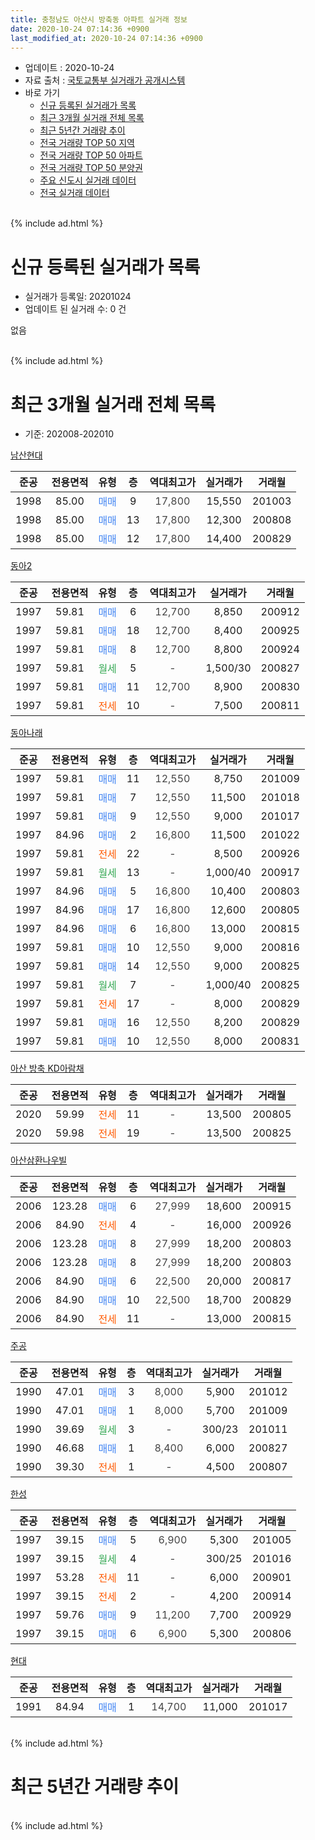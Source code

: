 ```yaml
---
title: 충청남도 아산시 방축동 아파트 실거래 정보
date: 2020-10-24 07:14:36 +0900
last_modified_at: 2020-10-24 07:14:36 +0900
---
```


* 업데이트 : 2020-10-24
* 자료 출처 : [국토교통부 실거래가 공개시스템](http://rt.molit.go.kr)
* 바로 가기
    * [신규 등록된 실거래가 목록](#신규-등록된-실거래가-목록)
    * [최근 3개월 실거래 전체 목록](#최근-3개월-실거래-전체-목록)
    * [최근 5년간 거래량 추이](#최근-5년간-거래량-추이)
    * [전국 거래량 TOP 50 지역](https://inasie.github.io/apt-trade-info/최근-3개월-전국에서-가장-거래가-많이-발생한-지역)
    * [전국 거래량 TOP 50 아파트](https://inasie.github.io/apt-trade-info/최근-3개월-전국에서-가장-거래가-많이-발생한-아파트)
    * [전국 거래량 TOP 50 분양권](https://inasie.github.io/apt-trade-info/최근-3개월-전국에서-가장-거래가-많이-발생한-분양권)
    * [주요 신도시 실거래 데이터](https://inasie.github.io/apt-trade-info/주요-신도시)
    * [전국 실거래 데이터](https://inasie.github.io/apt-trade-info/전국)
<br>
{% include ad.html %}
<br>

# 신규 등록된 실거래가 목록
* 실거래가 등록일: 20201024
* 업데이트 된 실거래 수: 0 건

없음

<br>
{% include ad.html %}
<br>

# 최근 3개월 실거래 전체 목록
* 기준: 202008-202010


[남산현대](https://search.naver.com/search.naver?query=%EC%B6%A9%EC%B2%AD%EB%82%A8%EB%8F%84+%EC%95%84%EC%82%B0%EC%8B%9C+%EB%B0%A9%EC%B6%95%EB%8F%99+%EB%82%A8%EC%82%B0%ED%98%84%EB%8C%80)

|준공|전용면적|유형|층|역대최고가|실거래가|거래월|
|:---:|:---:|:---:|:---:|:---:|:---:|:---:|
|1998|85.00|<span style="color:#4285f3">매매</span>|9|<span style="color:#444444">17,800</span>|15,550|201003|
|1998|85.00|<span style="color:#4285f3">매매</span>|13|<span style="color:#444444">17,800</span>|12,300|200808|
|1998|85.00|<span style="color:#4285f3">매매</span>|12|<span style="color:#444444">17,800</span>|14,400|200829|

[동아2](https://search.naver.com/search.naver?query=%EC%B6%A9%EC%B2%AD%EB%82%A8%EB%8F%84+%EC%95%84%EC%82%B0%EC%8B%9C+%EB%B0%A9%EC%B6%95%EB%8F%99+%EB%8F%99%EC%95%842)

|준공|전용면적|유형|층|역대최고가|실거래가|거래월|
|:---:|:---:|:---:|:---:|:---:|:---:|:---:|
|1997|59.81|<span style="color:#4285f3">매매</span>|6|<span style="color:#444444">12,700</span>|8,850|200912|
|1997|59.81|<span style="color:#4285f3">매매</span>|18|<span style="color:#444444">12,700</span>|8,400|200925|
|1997|59.81|<span style="color:#4285f3">매매</span>|8|<span style="color:#444444">12,700</span>|8,800|200924|
|1997|59.81|<span style="color:#34a853">월세</span>|5|<span style="color:#444444">-</span>|1,500/30|200827|
|1997|59.81|<span style="color:#4285f3">매매</span>|11|<span style="color:#444444">12,700</span>|8,900|200830|
|1997|59.81|<span style="color:#ff5a00">전세</span>|10|<span style="color:#444444">-</span>|7,500|200811|

[동아나래](https://search.naver.com/search.naver?query=%EC%B6%A9%EC%B2%AD%EB%82%A8%EB%8F%84+%EC%95%84%EC%82%B0%EC%8B%9C+%EB%B0%A9%EC%B6%95%EB%8F%99+%EB%8F%99%EC%95%84%EB%82%98%EB%9E%98)

|준공|전용면적|유형|층|역대최고가|실거래가|거래월|
|:---:|:---:|:---:|:---:|:---:|:---:|:---:|
|1997|59.81|<span style="color:#4285f3">매매</span>|11|<span style="color:#444444">12,550</span>|8,750|201009|
|1997|59.81|<span style="color:#4285f3">매매</span>|7|<span style="color:#444444">12,550</span>|11,500|201018|
|1997|59.81|<span style="color:#4285f3">매매</span>|9|<span style="color:#444444">12,550</span>|9,000|201017|
|1997|84.96|<span style="color:#4285f3">매매</span>|2|<span style="color:#444444">16,800</span>|11,500|201022|
|1997|59.81|<span style="color:#ff5a00">전세</span>|22|<span style="color:#444444">-</span>|8,500|200926|
|1997|59.81|<span style="color:#34a853">월세</span>|13|<span style="color:#444444">-</span>|1,000/40|200917|
|1997|84.96|<span style="color:#4285f3">매매</span>|5|<span style="color:#444444">16,800</span>|10,400|200803|
|1997|84.96|<span style="color:#4285f3">매매</span>|17|<span style="color:#444444">16,800</span>|12,600|200805|
|1997|84.96|<span style="color:#4285f3">매매</span>|6|<span style="color:#444444">16,800</span>|13,000|200815|
|1997|59.81|<span style="color:#4285f3">매매</span>|10|<span style="color:#444444">12,550</span>|9,000|200816|
|1997|59.81|<span style="color:#4285f3">매매</span>|14|<span style="color:#444444">12,550</span>|9,000|200825|
|1997|59.81|<span style="color:#34a853">월세</span>|7|<span style="color:#444444">-</span>|1,000/40|200825|
|1997|59.81|<span style="color:#ff5a00">전세</span>|17|<span style="color:#444444">-</span>|8,000|200829|
|1997|59.81|<span style="color:#4285f3">매매</span>|16|<span style="color:#444444">12,550</span>|8,200|200829|
|1997|59.81|<span style="color:#4285f3">매매</span>|10|<span style="color:#444444">12,550</span>|8,000|200831|

[아산 방축 KD아람채](https://search.naver.com/search.naver?query=%EC%B6%A9%EC%B2%AD%EB%82%A8%EB%8F%84+%EC%95%84%EC%82%B0%EC%8B%9C+%EB%B0%A9%EC%B6%95%EB%8F%99+%EC%95%84%EC%82%B0+%EB%B0%A9%EC%B6%95+KD%EC%95%84%EB%9E%8C%EC%B1%84)

|준공|전용면적|유형|층|역대최고가|실거래가|거래월|
|:---:|:---:|:---:|:---:|:---:|:---:|:---:|
|2020|59.99|<span style="color:#ff5a00">전세</span>|11|<span style="color:#444444">-</span>|13,500|200805|
|2020|59.98|<span style="color:#ff5a00">전세</span>|19|<span style="color:#444444">-</span>|13,500|200825|

[아산삼환나우빌](https://search.naver.com/search.naver?query=%EC%B6%A9%EC%B2%AD%EB%82%A8%EB%8F%84+%EC%95%84%EC%82%B0%EC%8B%9C+%EB%B0%A9%EC%B6%95%EB%8F%99+%EC%95%84%EC%82%B0%EC%82%BC%ED%99%98%EB%82%98%EC%9A%B0%EB%B9%8C)

|준공|전용면적|유형|층|역대최고가|실거래가|거래월|
|:---:|:---:|:---:|:---:|:---:|:---:|:---:|
|2006|123.28|<span style="color:#4285f3">매매</span>|6|<span style="color:#444444">27,999</span>|18,600|200915|
|2006|84.90|<span style="color:#ff5a00">전세</span>|4|<span style="color:#444444">-</span>|16,000|200926|
|2006|123.28|<span style="color:#4285f3">매매</span>|8|<span style="color:#444444">27,999</span>|18,200|200803|
|2006|123.28|<span style="color:#4285f3">매매</span>|8|<span style="color:#444444">27,999</span>|18,200|200803|
|2006|84.90|<span style="color:#4285f3">매매</span>|6|<span style="color:#444444">22,500</span>|20,000|200817|
|2006|84.90|<span style="color:#4285f3">매매</span>|10|<span style="color:#444444">22,500</span>|18,700|200829|
|2006|84.90|<span style="color:#ff5a00">전세</span>|11|<span style="color:#444444">-</span>|13,000|200815|

[주공](https://search.naver.com/search.naver?query=%EC%B6%A9%EC%B2%AD%EB%82%A8%EB%8F%84+%EC%95%84%EC%82%B0%EC%8B%9C+%EB%B0%A9%EC%B6%95%EB%8F%99+%EC%A3%BC%EA%B3%B5)

|준공|전용면적|유형|층|역대최고가|실거래가|거래월|
|:---:|:---:|:---:|:---:|:---:|:---:|:---:|
|1990|47.01|<span style="color:#4285f3">매매</span>|3|<span style="color:#444444">8,000</span>|5,900|201012|
|1990|47.01|<span style="color:#4285f3">매매</span>|1|<span style="color:#444444">8,000</span>|5,700|201009|
|1990|39.69|<span style="color:#34a853">월세</span>|3|<span style="color:#444444">-</span>|300/23|201011|
|1990|46.68|<span style="color:#4285f3">매매</span>|1|<span style="color:#444444">8,400</span>|6,000|200827|
|1990|39.30|<span style="color:#ff5a00">전세</span>|1|<span style="color:#444444">-</span>|4,500|200807|

[한성](https://search.naver.com/search.naver?query=%EC%B6%A9%EC%B2%AD%EB%82%A8%EB%8F%84+%EC%95%84%EC%82%B0%EC%8B%9C+%EB%B0%A9%EC%B6%95%EB%8F%99+%ED%95%9C%EC%84%B1)

|준공|전용면적|유형|층|역대최고가|실거래가|거래월|
|:---:|:---:|:---:|:---:|:---:|:---:|:---:|
|1997|39.15|<span style="color:#4285f3">매매</span>|5|<span style="color:#444444">6,900</span>|5,300|201005|
|1997|39.15|<span style="color:#34a853">월세</span>|4|<span style="color:#444444">-</span>|300/25|201016|
|1997|53.28|<span style="color:#ff5a00">전세</span>|11|<span style="color:#444444">-</span>|6,000|200901|
|1997|39.15|<span style="color:#ff5a00">전세</span>|2|<span style="color:#444444">-</span>|4,200|200914|
|1997|59.76|<span style="color:#4285f3">매매</span>|9|<span style="color:#444444">11,200</span>|7,700|200929|
|1997|39.15|<span style="color:#4285f3">매매</span>|6|<span style="color:#444444">6,900</span>|5,300|200806|


<script async src="//pagead2.googlesyndication.com/pagead/js/adsbygoogle.js"></script>
<!-- 기본 -->
<ins class="adsbygoogle"
     style="display:block"
     data-ad-client="ca-pub-2446590836940007"
     data-ad-slot="1659523306"
     data-ad-format="auto"
     data-full-width-responsive="true"></ins>
<script>
(adsbygoogle = window.adsbygoogle || []).push({});
</script>


[현대](https://search.naver.com/search.naver?query=%EC%B6%A9%EC%B2%AD%EB%82%A8%EB%8F%84+%EC%95%84%EC%82%B0%EC%8B%9C+%EB%B0%A9%EC%B6%95%EB%8F%99+%ED%98%84%EB%8C%80)

|준공|전용면적|유형|층|역대최고가|실거래가|거래월|
|:---:|:---:|:---:|:---:|:---:|:---:|:---:|
|1991|84.94|<span style="color:#4285f3">매매</span>|1|<span style="color:#444444">14,700</span>|11,000|201017|


<br>
{% include ad.html %}
<br>

# 최근 5년간 거래량 추이


<div style="width:100%;">
    <canvas id="deal_progress" height="200"></canvas>
</div>

<script>
new Chart(document.getElementById("deal_progress"), {
    type: 'line',
    data: {
        labels: ['201510','201511','201512','201601','201602','201603','201604','201605','201606','201607','201608','201609','201610','201611','201612','201701','201702','201703','201704','201705','201706','201707','201708','201709','201710','201711','201712','201801','201802','201803','201804','201805','201806','201807','201808','201809','201810','201811','201812','201901','201902','201903','201904','201905','201906','201907','201908','201909','201910','201911','201912','202001','202002','202003','202004','202005','202006','202007','202008','202009','202010'],
        datasets: [{
            label: '매매',
            pointRadius: 1,
            data: [11, 13, 10, 8, 12, 8, 8, 13, 11, 8, 11, 6, 16, 10, 6, 9, 9, 14, 6, 10, 11, 8, 11, 10, 7, 9, 8, 7, 4, 9, 10, 8, 8, 10, 3, 5, 9, 2, 6, 10, 5, 9, 9, 9, 9, 13, 6, 6, 11, 9, 7, 7, 13, 10, 10, 10, 22, 8, 16, 5, 9],
            borderColor: "rgba(255, 201, 14, 1)",
            backgroundColor: "rgba(255, 201, 14, 0.5)",
            fill: false,
            lineTension: 0
        },{
            label: '전월세',
            pointRadius: 1,
            data: [8, 8, 3, 10, 8, 6, 11, 5, 6, 4, 7, 10, 12, 6, 6, 3, 13, 8, 7, 5, 4, 8, 7, 5, 4, 6, 1, 6, 8, 9, 4, 5, 9, 6, 2, 4, 5, 3, 3, 5, 7, 4, 8, 4, 1, 5, 5, 5, 5, 3, 2, 3, 5, 5, 5, 8, 6, 4, 8, 5, 2],
            borderColor: "rgba(0, 141, 185, 1)",
            backgroundColor: "rgba(0, 141, 185, 0.5)",
            fill: false,
            lineTension: 0
        }
        ]
    },
    options: {
        responsive: true,
        title: {
            display: false
        },
        tooltips: {
            mode: 'index',
            intersect: false
        },
        hover: {
            mode: 'nearest',
            intersect: true
        },
        scales: {
            xAxes: [{
                display: true,
                scaleLabel: {
                    display: true,
                    labelString: '년/월'
                }
            }],
            yAxes: [{
                display: true,
                ticks: {
                    suggestedMin: 0,
                },
                scaleLabel: {
                    display: true,
                    labelString: '실거래 수'
                }
            }]
        }
    }
});

</script>


<br>
{% include ad.html %}
<br>

